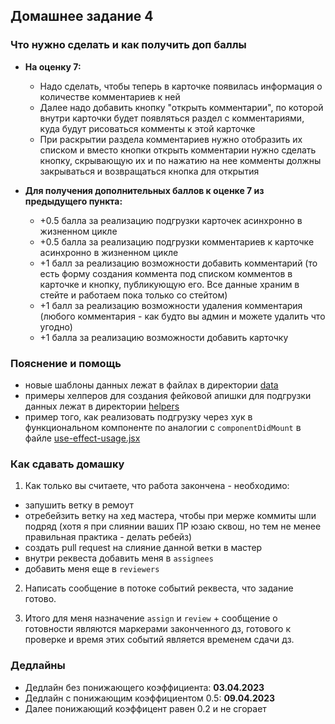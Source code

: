 ## Домашнее задание 4


### Что нужно сделать и как получить доп баллы

+ **На оценку 7:**
  - Надо сделать, чтобы теперь в карточке появилась информация о количестве комментариев к ней
  - Далее надо добавить кнопку "открыть комментарии", по которой внутри карточки будет появляться раздел
    с комментариями, куда будут рисоваться комменты к этой карточке
  - При раскрытии раздела комментариев нужно отобразить их списком и вместо кнопки открыть комментарии нужно сделать
    кнопку, скрывающую их и по нажатию на нее комменты должны закрываться и возвращаться кнопка для открытия

+ **Для получения дополнительных баллов к оценке 7 из предыдущего пункта:**
  - +0.5 балла за реализацию подгрузки карточек асинхронно в жизненном цикле
  - +0.5 балла за реализацию подгрузки комментариев к карточке асинхронно в жизненном цикле
  - +1 балл за реализацию возможности добавить комментарий
    (то есть форму создания коммента под списком комментов в карточке и кнопку, публикующую его. 
    Все данные храним в стейте и работаем пока только со стейтом)
  - +1 балл за реализацию возможности удаления комментария
    (любого комментария - как будто вы админ и можете удалить что угодно)
  - +1 балла за реализацию возможности добавить карточку


### Пояснение и помощь

- новые шаблоны данных лежат в файлах в директории [data](./resources/data)
- примеры хелперов для создания фейковой апишки для подгрузки данных лежат в директории [helpers](./resources/helpers)
- пример того, как реализовать подгрузку через хук в функциональном компоненте по аналогии с `componentDidMount` 
  в файле [use-effect-usage.jsx](./resources/effects/use-effect-usage.jsx)


### Как сдавать домашку

1) Как только вы считаете, что работа закончена - необходимо:

  - запушить ветку в ремоут
  - отребейзить ветку на хед мастера, чтобы при мерже коммиты шли подряд
    (хотя я при слиянии ваших ПР юзаю сквош, но тем не менее правильная практика - делать ребейз)
  - создать pull request на слияние данной ветки в мастер
  - внутри реквеста добавить меня в `assignees`
  - добавить меня еще в `reviewers`

2) Написать сообщение в потоке событий реквеста, что задание готово.

3) Итого для меня назначение `assign` и `review` + сообщение о готовности являются маркерами законченного дз,
    готового к проверке и время этих событий является временем сдачи дз.
   

### Дедлайны

- Дедлайн без понижающего коэффициента: **03.04.2023**
- Дедлайн с понижающим коэффициентом 0.5: **09.04.2023**
- Далее понижающий коэффицент равен 0.2 и не сгорает
